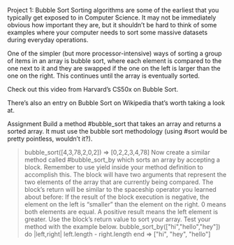 Project 1: Bubble Sort
Sorting algorithms are some of the earliest that you typically get exposed to in Computer Science. It may not be immediately obvious how important they are, but it shouldn’t be hard to think of some examples where your computer needs to sort some massive datasets during everyday operations.

One of the simpler (but more processor-intensive) ways of sorting a group of items in an array is bubble sort, where each element is compared to the one next to it and they are swapped if the one on the left is larger than the one on the right. This continues until the array is eventually sorted.

Check out this video from Harvard’s CS50x on Bubble Sort.

There’s also an entry on Bubble Sort on Wikipedia that’s worth taking a look at.



Assignment
Build a method #bubble_sort that takes an array and returns a sorted array. It must use the bubble sort methodology (using #sort would be pretty pointless, wouldn’t it?).
> bubble_sort([4,3,78,2,0,2])
=> [0,2,2,3,4,78]
Now create a similar method called #bubble_sort_by which sorts an array by accepting a block. Remember to use yield inside your method definition to accomplish this. The block will have two arguments that represent the two elements of the array that are currently being compared. The block’s return will be similar to the spaceship operator you learned about before: If the result of the block execution is negative, the element on the left is “smaller” than the element on the right. 0 means both elements are equal. A positive result means the left element is greater. Use the block’s return value to sort your array. Test your method with the example below.
  > bubble_sort_by(["hi","hello","hey"]) do |left,right|
  >   left.length - right.length
  > end
  => ["hi", "hey", "hello"]
